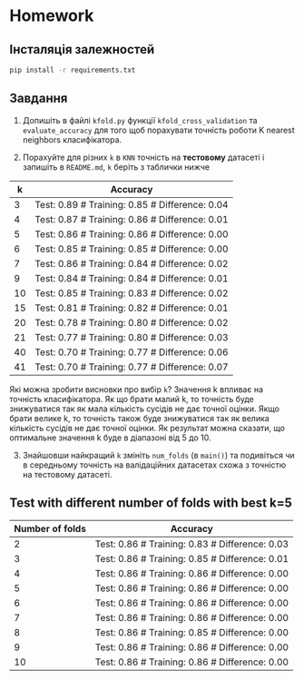 # Homework


## Інсталяція залежностей

```bash
pip install -r requirements.txt
```


## Завдання

1. Допишіть в файлі `kfold.py` функції `kfold_cross_validation` та `evaluate_accuracy` для того щоб порахувати точність роботи K nearest neighbors класифікатора.

2. Порахуйте для різних `k` в `KNN` точність на **тестовому** датасеті і запишіть в `README.md`, `k` беріть з таблички нижче

 k | Accuracy
---|----------
3 | Test: 0.89 # Training: 0.85 # Difference: 0.04
4 | Test: 0.87 # Training: 0.86 # Difference: 0.01
5 | Test: 0.86 # Training: 0.86 # Difference: 0.00
6 | Test: 0.85 # Training: 0.85 # Difference: 0.00
7 | Test: 0.86 # Training: 0.84 # Difference: 0.02
9 | Test: 0.84 # Training: 0.84 # Difference: 0.01
10 | Test: 0.85 # Training: 0.83 # Difference: 0.02
15 | Test: 0.81 # Training: 0.82 # Difference: 0.01
20 | Test: 0.78 # Training: 0.80 # Difference: 0.02
21 | Test: 0.77 # Training: 0.80 # Difference: 0.03
40 | Test: 0.70 # Training: 0.77 # Difference: 0.06
41 | Test: 0.70 # Training: 0.77 # Difference: 0.07

Які можна зробити висновки про вибір `k`?
Значення k впливає на точність класифікатора. Як що брати малий k, то точність буде знижуватися так як мала кількість сусідів не дає точної оцінки. 
Якщо брати велике k, то точність також буде знижуватися так як велика кількість сусідів не дає точної оцінки.
Як результат можна сказати, що оптимальне значення k буде в діапазоні від 5 до 10.

3. Знайшовши найкращий `k` змініть `num_folds` (в `main()`) та подивіться чи в середньому точність на валідаційних датасетах схожа з точністю на тестовому датасеті.



## Test with different number of folds with best k=5

Number of folds | Accuracy 
--------------- | --------
2 | Test: 0.86 # Training: 0.83 # Difference: 0.03
3 | Test: 0.86 # Training: 0.85 # Difference: 0.01
4 | Test: 0.86 # Training: 0.86 # Difference: 0.00
5 | Test: 0.86 # Training: 0.86 # Difference: 0.00
6 | Test: 0.86 # Training: 0.86 # Difference: 0.00
7 | Test: 0.86 # Training: 0.86 # Difference: 0.00
8 | Test: 0.86 # Training: 0.85 # Difference: 0.00
9 | Test: 0.86 # Training: 0.86 # Difference: 0.00
10 | Test: 0.86 # Training: 0.86 # Difference: 0.00
